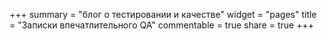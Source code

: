 +++
summary = "блог о тестировании и качестве"
widget = "pages"
title = "Записки впечатлительного QA"
commentable = true
share = true
+++

